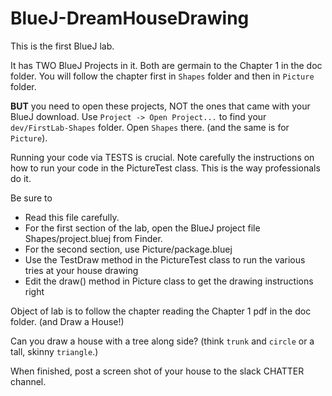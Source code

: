 # BlueJ-DreamHouseDrawing

This is the first BlueJ lab. 

It has TWO BlueJ Projects in it. Both are germain to the Chapter 1 in the doc folder.
You will follow the chapter first in `Shapes` folder and then in `Picture` folder.

__BUT__ you need to open these projects, NOT the ones that came with your BlueJ download. Use
`Project -> Open Project...` to find your `dev/FirstLab-Shapes` folder. Open `Shapes` there. (and the same is
for `Picture`).

Running your code via TESTS is crucial. Note carefully the instructions on how to run your code in the PictureTest class. This is the way professionals do it.

Be sure to 

* Read this file carefully.
* For the first section of the lab, open the BlueJ project file Shapes/project.bluej from Finder.
* For the second section, use Picture/package.bluej
* Use the TestDraw method in the PictureTest class to run the various tries at your house drawing
* Edit the draw() method in Picture class to get the drawing instructions right

Object of lab is to follow the chapter reading the Chapter 1 pdf in the doc folder. (and Draw a House!)

Can you draw a house with a tree along side? (think `trunk` and `circle` or a tall, skinny `triangle`.)

When finished, post a screen shot of your house to the slack CHATTER channel. 
